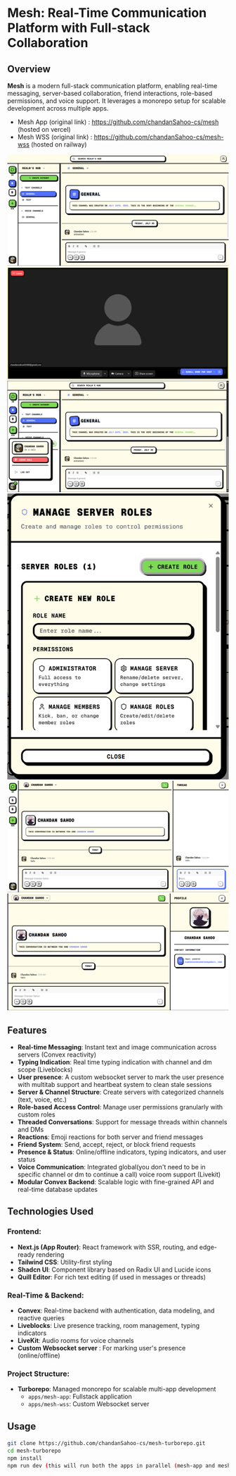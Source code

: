 # Mesh: Real-Time Communication Platform with Full-stack Collaboration

## Overview
**Mesh** is a modern full-stack communication platform, enabling real-time messaging, server-based collaboration, friend interactions, role-based permissions, and voice support. It leverages a monorepo setup for scalable development across multiple apps.
- Mesh App (original link) : https://github.com/chandanSahoo-cs/mesh (hosted on vercel)
- Mesh WSS (original link) : https://github.com/chandanSahoo-cs/mesh-wss (hosted on railway)

![Image1](/public/image1.png)
![Image2](/public/image2.png)
![Image3](/public/image3.png)
![Image4](/public/image4.png)
![Image5](/public/image5.png)
![Image6](/public/image6.png)

## Features
- **Real-time Messaging**: Instant text and image communication across servers (Convex reactivity)
- **Typing Indication**: Real time typing indication with channel and dm scope (Liveblocks)
- **User presence**: A custom websocket server to mark the user presence with multitab support and heartbeat system to clean stale sessions
- **Server & Channel Structure**: Create servers with categorized channels (text, voice, etc.)
- **Role-based Access Control**: Manage user permissions granularly with custom roles
- **Threaded Conversations**: Support for message threads within channels and DMs
- **Reactions**: Emoji reactions for both server and friend messages
- **Friend System**: Send, accept, reject, or block friend requests
- **Presence & Status**: Online/offline indicators, typing indicators, and user status
- **Voice Communication**: Integrated global(you don't need to be in specific channel or dm to continue a call) voice room support (Livekit)
- **Modular Convex Backend**: Scalable logic with fine-grained API and real-time database updates


## Technologies Used

### Frontend:
- **Next.js (App Router)**: React framework with SSR, routing, and edge-ready rendering
- **Tailwind CSS**: Utility-first styling
- **Shadcn UI**: Component library based on Radix UI and Lucide icons
- **Quill Editor**: For rich text editing (if used in messages or threads)

### Real-Time & Backend:
- **Convex**: Real-time backend with authentication, data modeling, and reactive queries
- **Liveblocks**: Live presence tracking, room management, typing indicators
- **LiveKit**: Audio rooms for voice channels
- **Custom Websocket server** : For marking user's presence (online/offline)

### Project Structure:
- **Turborepo**: Managed monorepo for scalable multi-app development
  - `apps/mesh-app`: Fullstack application
  - `apps/mesh-wss`: Custom Websocket server

## Usage
```bash
git clone https://github.com/chandanSahoo-cs/mesh-turborepo.git
cd mesh-turborepo
npm install
npm run dev (this will run both the apps in parallel (mesh-app and mesh-wss)
